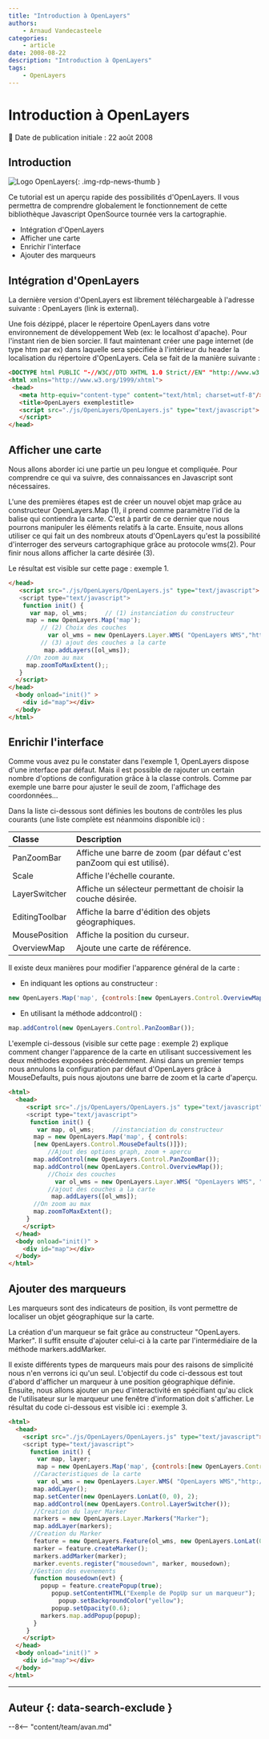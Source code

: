 ```yaml
---
title: "Introduction à OpenLayers"
authors:
    - Arnaud Vandecasteele
categories:
    - article
date: 2008-08-22
description: "Introduction à OpenLayers"
tags:
    - OpenLayers
---
```


# Introduction à OpenLayers

:calendar: Date de publication initiale : 22 août 2008

## Introduction

![Logo OpenLayers](https://cdn.geotribu.fr/img/logos-icones/logiciels_librairies/openlayers.png){: .img-rdp-news-thumb }

Ce tutorial est un aperçu rapide des possibilités d'OpenLayers. Il vous permettra de comprendre globalement le fonctionnement de cette bibliothèque Javascript OpenSource tournée vers la cartographie.

- Intégration d'OpenLayers
- Afficher une carte
- Enrichir l'interface
- Ajouter des marqueurs

## Intégration d'OpenLayers

La dernière version d'OpenLayers est librement téléchargeable à l'adresse suivante : OpenLayers (link is external).

Une fois dézippé, placer le répertoire OpenLayers dans votre environnement de développement Web (ex: le localhost d'apache). Pour l'instant rien de bien sorcier. Il faut maintenant créer une page internet (de type htm par ex) dans laquelle sera spécifiée à l'intérieur du header la localisation du répertoire d'OpenLayers. Cela se fait de la manière suivante :

```html
<DOCTYPE html PUBLIC "-//W3C//DTD XHTML 1.0 Strict//EN" "http://www.w3.org/TR/xhtml1/DTD/xhtml1-strict.dtd">
<html xmlns="http://www.w3.org/1999/xhtml">
 <head>
   <meta http-equiv="content-type" content="text/html; charset=utf-8"/>
   <title>OpenLayers exemplestitle>
   <script src="./js/OpenLayers/OpenLayers.js" type="text/javascript">
   </script>
</head>
```

## Afficher une carte

Nous allons aborder ici une partie un peu longue et compliquée. Pour comprendre ce qui va suivre, des connaissances en Javascript sont nécessaires.

L'une des premières étapes est de créer un nouvel objet map grâce au constructeur OpenLayers.Map (1), il prend comme paramètre l'id de la balise qui contiendra la carte. C'est à partir de ce dernier que nous pourrons manipuler les éléments relatifs à la carte. Ensuite, nous allons utiliser ce qui fait un des nombreux atouts d'OpenLayers qu'est la possibilité d'interroger des serveurs cartographique grâce au protocole wms(2). Pour finir nous allons afficher la carte désirée (3).

Le résultat est visible sur cette page : exemple 1.

```html
</head>
   <script src="./js/OpenLayers/OpenLayers.js" type="text/javascript">
   <script type="text/javascript">
    function init() {
      var map, ol_wms;     // (1) instanciation du constructeur
     map = new OpenLayers.Map('map');
         // (2) Choix des couches
           var ol_wms = new OpenLayers.Layer.WMS( "OpenLayers WMS","http://labs.metacarta.com/wms/vmap0?", {layers: 'basic'});
         // (3) ajout des couches a la carte
          map.addLayers([ol_wms]);
     //On zoom au max
     map.zoomToMaxExtent();;
   }
  </script>
</head>
  <body onload="init()" >
    <div id="map"></div>
  </body>
</html>
```

## Enrichir l'interface

Comme vous avez pu le constater dans l'exemple 1, OpenLayers dispose d'une interface par défaut. Mais il est possible de rajouter un certain nombre d'options de configuration grâce à la classe controls. Comme par exemple une barre pour ajuster le seuil de zoom, l'affichage des coordonnées...

Dans la liste ci-dessous sont définies les boutons de contrôles les plus courants (une liste complète est néanmoins disponible ici) :

|Classe | Description |
| :--------------- |:---------------|
|PanZoomBar | Affiche une barre de zoom (par défaut c'est panZoom qui est utilisé).|
|Scale | Affiche l'échelle courante.|
|LayerSwitcher | Affiche un sélecteur permettant de choisir la couche désirée.|
|EditingToolbar | Affiche la barre d'édition des objets géographiques.|
|MousePosition | Affiche la position du curseur.|
|OverviewMap | Ajoute une carte de référence.|

Il existe deux manières pour modifier l'apparence général de la carte :

- En indiquant les options au constructeur :

```javascript
new OpenLayers.Map('map', {controls:[new OpenLayers.Control.OverviewMap()]});
```

- En utilisant la méthode addcontrol() :

```javascript
map.addControl(new OpenLayers.Control.PanZoomBar());
```

L'exemple ci-dessous (visible sur cette page : exemple 2) explique comment changer l'apparence de la carte en utilisant successivement les deux méthodes exposées précédemment. Ainsi dans un premier temps nous annulons la configuration par défaut d'OpenLayers grâce à MouseDefaults, puis nous ajoutons une barre de zoom et la carte d'aperçu.

```html
<html>
  <head>
     <script src="./js/OpenLayers/OpenLayers.js" type="text/javascript">
     <script type="text/javascript">
      function init() {
        var map, ol_wms;     //instanciation du constructeur
       map = new OpenLayers.Map('map', { controls:
       [new OpenLayers.Control.MouseDefaults()]});
           //Ajout des options graph, zoom + apercu
       map.addControl(new OpenLayers.Control.PanZoomBar());
       map.addControl(new OpenLayers.Control.OverviewMap());
           //Choix des couches
             var ol_wms = new OpenLayers.Layer.WMS( "OpenLayers WMS", "http://labs.metacarta.com/wms/vmap0?", {layers: 'basic'});
           //ajout des couches a la carte
            map.addLayers([ol_wms]);
       //On zoom au max
       map.zoomToMaxExtent();
     }
    </script>
  </head>
  <body onload="init()" >
    <div id="map"></div>
  </body>
</html>
```

## Ajouter des marqueurs

Les marqueurs sont des indicateurs de position, ils vont permettre de localiser un objet géographique sur la carte.

La création d'un marqueur se fait grâce au constructeur "OpenLayers. Marker". Il suffit ensuite d'ajouter celui-ci à la carte par l'intermédiaire de la méthode markers.addMarker.

Il existe différents types de marqueurs mais pour des raisons de simplicité nous n'en verrons ici qu'un seul. L'objectif du code ci-dessous est tout d'abord d'afficher un marqueur à une position géographique définie. Ensuite, nous allons ajouter un peu d'interactivité en spécifiant qu'au click de l'utilisateur sur le marqueur une fenêtre d'information doit s'afficher. Le résultat du code ci-dessous est visible ici : exemple 3.

```html
<html>
  <head>
    <script src="./js/OpenLayers/OpenLayers.js" type="text/javascript">
    <script type="text/javascript">
      function init() {
        var map, layer;  
        map = new OpenLayers.Map('map', {controls:[new OpenLayers.Control.MouseDefaults()]});
       //Caracteristiques de la carte
        var ol_wms = new OpenLayers.Layer.WMS( "OpenLayers WMS","http://labs.metacarta.com/wms/vmap0?", {layers: 'basic'});
       map.addLayer();
       map.setCenter(new OpenLayers.LonLat(0, 0), 2);
       map.addControl(new OpenLayers.Control.LayerSwitcher());
       //Creation du layer Marker
       markers = new OpenLayers.Layer.Markers("Marker");
       map.addLayer(markers);
      //Creation du Marker
       feature = new OpenLayers.Feature(ol_wms, new OpenLayers.LonLat(0,45));
       marker = feature.createMarker();
       markers.addMarker(marker);
       marker.events.register("mousedown", marker, mousedown);
      //Gestion des evenements
       function mousedown(evt) {
         popup = feature.createPopup(true);
            popup.setContentHTML("Exemple de PopUp sur un marqueur");
              popup.setBackgroundColor("yellow");
            popup.setOpacity(0.6);
         markers.map.addPopup(popup);
       }
     }
    </script>
  </head>
  <body onload="init()" >
    <div id="map"></div>
  </body>
</html>
```

----

## Auteur {: data-search-exclude }

--8<-- "content/team/avan.md"

